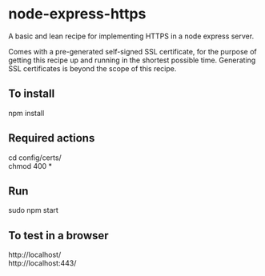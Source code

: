 # node-express-https
A basic and lean recipe for implementing HTTPS in a node express server.

Comes with a pre-generated self-signed SSL certificate, for the purpose of getting
this recipe up and running in the shortest possible time. Generating SSL certificates
is beyond the scope of this recipe.

To install
-
npm install

Required actions
-
cd config/certs/  
chmod 400 *

Run
-
sudo npm start

To test in a browser
-
http://localhost/  
http://localhost:443/
